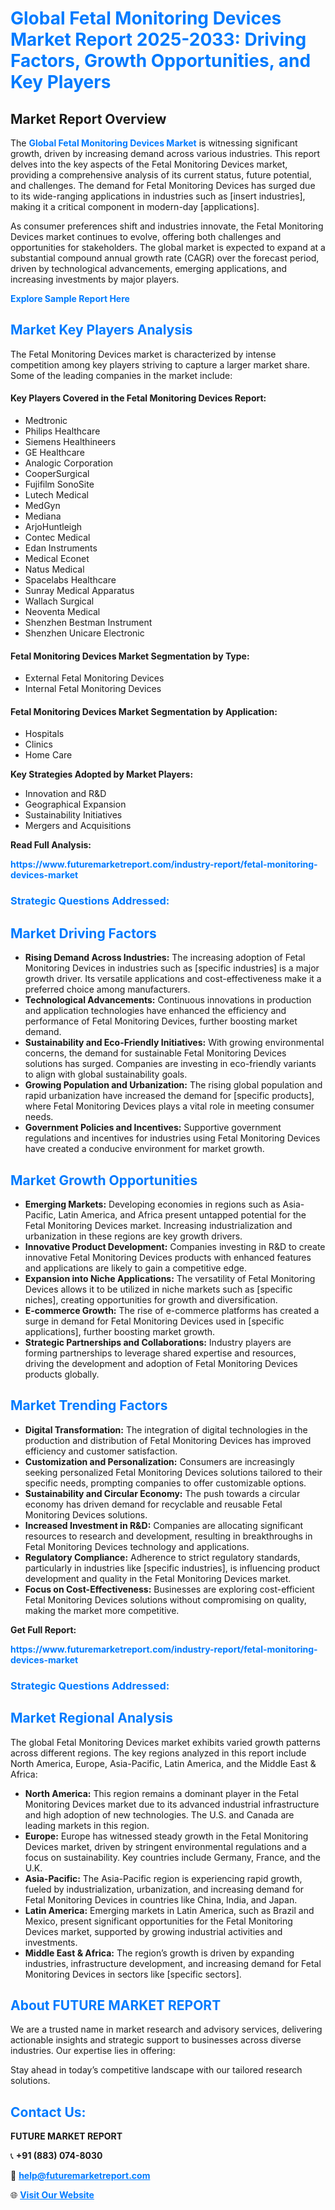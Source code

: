 <h1 style="color: #007BFF;">Global Fetal Monitoring Devices Market Report 2025-2033: Driving Factors, Growth Opportunities, and Key Players</h1>

<section id="overview">
<h2>Market Report Overview</h2>
<p>The <a href="https://www.futuremarketreport.com/industry-report/fetal-monitoring-devices-market" style="color: #007BFF; text-decoration: none;"><strong>Global Fetal Monitoring Devices Market</strong></a> is witnessing significant growth, driven by increasing demand across various industries. This report delves into the key aspects of the Fetal Monitoring Devices market, providing a comprehensive analysis of its current status, future potential, and challenges. The demand for Fetal Monitoring Devices has surged due to its wide-ranging applications in industries such as [insert industries], making it a critical component in modern-day [applications].</p>
<p>As consumer preferences shift and industries innovate, the Fetal Monitoring Devices market continues to evolve, offering both challenges and opportunities for stakeholders. The global market is expected to expand at a substantial compound annual growth rate (CAGR) over the forecast period, driven by technological advancements, emerging applications, and increasing investments by major players.</p>
</section>

<section id="overview">
<p><a href="https://www.futuremarketreport.com/request-sample/reportId=51416" style="color: #007BFF; text-decoration: none;"><strong>Explore Sample Report Here</strong></a></p>
</section>

<section id="key-players">
<h2 style="color: #007BFF;">Market Key Players Analysis</h2>
<p>The Fetal Monitoring Devices market is characterized by intense competition among key players striving to capture a larger market share. Some of the leading companies in the market include:</p>
<h4>Key Players Covered in the Fetal Monitoring Devices Report:</h4>
<ul><li>Medtronic</li><li>Philips Healthcare</li><li>Siemens Healthineers</li><li>GE Healthcare</li><li>Analogic Corporation</li><li>CooperSurgical</li><li>Fujifilm SonoSite</li><li>Lutech Medical</li><li>MedGyn</li><li>Mediana</li><li>ArjoHuntleigh</li><li>Contec Medical</li><li>Edan Instruments</li><li>Medical Econet</li><li>Natus Medical</li><li>Spacelabs Healthcare</li><li>Sunray Medical Apparatus</li><li>Wallach Surgical</li><li>Neoventa Medical</li><li>Shenzhen Bestman Instrument</li><li>Shenzhen Unicare Electronic</li></ul>
<h4>Fetal Monitoring Devices Market Segmentation by Type:</h4>
<ul><li>External Fetal Monitoring Devices</li><li>Internal Fetal Monitoring Devices</li></ul>

<h4>Fetal Monitoring Devices Market Segmentation by Application:</h4>
<ul><li>Hospitals</li><li>Clinics</li><li>Home Care</li></ul>
<p><strong>Key Strategies Adopted by Market Players:</strong></p>
<ul>
<li>Innovation and R&D</li>
<li>Geographical Expansion</li>
<li>Sustainability Initiatives</li>
<li>Mergers and Acquisitions</li>
</ul>
</section>

<section>
<p><strong>Read Full Analysis: </strong></p><a href="https://www.futuremarketreport.com/industry-report/fetal-monitoring-devices-market" style="color: #007BFF; text-decoration: none;"><strong>https://www.futuremarketreport.com/industry-report/fetal-monitoring-devices-market</strong></a>
<h3 style="color: #007BFF;">Strategic Questions Addressed:</h3>
</section>

<section id="driving-factors">
<h2 style="color: #007BFF;">Market Driving Factors</h2>
<ul>
<li><strong>Rising Demand Across Industries:</strong> The increasing adoption of Fetal Monitoring Devices in industries such as [specific industries] is a major growth driver. Its versatile applications and cost-effectiveness make it a preferred choice among manufacturers.</li>
<li><strong>Technological Advancements:</strong> Continuous innovations in production and application technologies have enhanced the efficiency and performance of Fetal Monitoring Devices, further boosting market demand.</li>
<li><strong>Sustainability and Eco-Friendly Initiatives:</strong> With growing environmental concerns, the demand for sustainable Fetal Monitoring Devices solutions has surged. Companies are investing in eco-friendly variants to align with global sustainability goals.</li>
<li><strong>Growing Population and Urbanization:</strong> The rising global population and rapid urbanization have increased the demand for [specific products], where Fetal Monitoring Devices plays a vital role in meeting consumer needs.</li>
<li><strong>Government Policies and Incentives:</strong> Supportive government regulations and incentives for industries using Fetal Monitoring Devices have created a conducive environment for market growth.</li>
</ul>
</section>

<section id="growth-opportunities">
<h2 style="color: #007BFF;">Market Growth Opportunities</h2>
<ul>
<li><strong>Emerging Markets:</strong> Developing economies in regions such as Asia-Pacific, Latin America, and Africa present untapped potential for the Fetal Monitoring Devices market. Increasing industrialization and urbanization in these regions are key growth drivers.</li>
<li><strong>Innovative Product Development:</strong> Companies investing in R&D to create innovative Fetal Monitoring Devices products with enhanced features and applications are likely to gain a competitive edge.</li>
<li><strong>Expansion into Niche Applications:</strong> The versatility of Fetal Monitoring Devices allows it to be utilized in niche markets such as [specific niches], creating opportunities for growth and diversification.</li>
<li><strong>E-commerce Growth:</strong> The rise of e-commerce platforms has created a surge in demand for Fetal Monitoring Devices used in [specific applications], further boosting market growth.</li>
<li><strong>Strategic Partnerships and Collaborations:</strong> Industry players are forming partnerships to leverage shared expertise and resources, driving the development and adoption of Fetal Monitoring Devices products globally.</li>
</ul>
</section>

<section id="trending-factors">
<h2 style="color: #007BFF;">Market Trending Factors</h2>
<ul>
<li><strong>Digital Transformation:</strong> The integration of digital technologies in the production and distribution of Fetal Monitoring Devices has improved efficiency and customer satisfaction.</li>
<li><strong>Customization and Personalization:</strong> Consumers are increasingly seeking personalized Fetal Monitoring Devices solutions tailored to their specific needs, prompting companies to offer customizable options.</li>
<li><strong>Sustainability and Circular Economy:</strong> The push towards a circular economy has driven demand for recyclable and reusable Fetal Monitoring Devices solutions.</li>
<li><strong>Increased Investment in R&D:</strong> Companies are allocating significant resources to research and development, resulting in breakthroughs in Fetal Monitoring Devices technology and applications.</li>
<li><strong>Regulatory Compliance:</strong> Adherence to strict regulatory standards, particularly in industries like [specific industries], is influencing product development and quality in the Fetal Monitoring Devices market.</li>
<li><strong>Focus on Cost-Effectiveness:</strong> Businesses are exploring cost-efficient Fetal Monitoring Devices solutions without compromising on quality, making the market more competitive.</li>
</ul>
</section>

<section>
<p><strong>Get Full Report: </strong></p><a href="https://www.futuremarketreport.com/industry-report/fetal-monitoring-devices-market" style="color: #007BFF; text-decoration: none;"><strong>https://www.futuremarketreport.com/industry-report/fetal-monitoring-devices-market</strong></a>
<h3 style="color: #007BFF;">Strategic Questions Addressed:</h3>
</section>


<section id="regional-analysis">
<h2 style="color: #007BFF;">Market Regional Analysis</h2>
<p>The global Fetal Monitoring Devices market exhibits varied growth patterns across different regions. The key regions analyzed in this report include North America, Europe, Asia-Pacific, Latin America, and the Middle East & Africa:</p>
<ul>
<li><strong>North America:</strong> This region remains a dominant player in the Fetal Monitoring Devices market due to its advanced industrial infrastructure and high adoption of new technologies. The U.S. and Canada are leading markets in this region.</li>
<li><strong>Europe:</strong> Europe has witnessed steady growth in the Fetal Monitoring Devices market, driven by stringent environmental regulations and a focus on sustainability. Key countries include Germany, France, and the U.K.</li>
<li><strong>Asia-Pacific:</strong> The Asia-Pacific region is experiencing rapid growth, fueled by industrialization, urbanization, and increasing demand for Fetal Monitoring Devices in countries like China, India, and Japan.</li>
<li><strong>Latin America:</strong> Emerging markets in Latin America, such as Brazil and Mexico, present significant opportunities for the Fetal Monitoring Devices market, supported by growing industrial activities and investments.</li>
<li><strong>Middle East & Africa:</strong> The region’s growth is driven by expanding industries, infrastructure development, and increasing demand for Fetal Monitoring Devices in sectors like [specific sectors].</li>
</ul>
</section>

<footer>
<h2 style="color: #007BFF;">About FUTURE MARKET REPORT</h2>
<p>We are a trusted name in market research and advisory services, delivering actionable insights and strategic support to businesses across diverse industries. Our expertise lies in offering:</p>

<p>Stay ahead in today’s competitive landscape with our tailored research solutions.</p>

<h2 style="color: #007BFF;">Contact Us:</h2>
<p><strong>FUTURE MARKET REPORT</strong></p>
<p>📞 <strong>+91 (883) 074-8030</strong></p>
<p>📧 <strong><a href="mailto:help@futuremarketreport.com" style="color: #007BFF;">help@futuremarketreport.com</a></strong></p>
<p>🌐 <strong><a href="https://www.futuremarketreport.com/" style="color: #007BFF;">Visit Our Website</a></strong></p>
</footer>